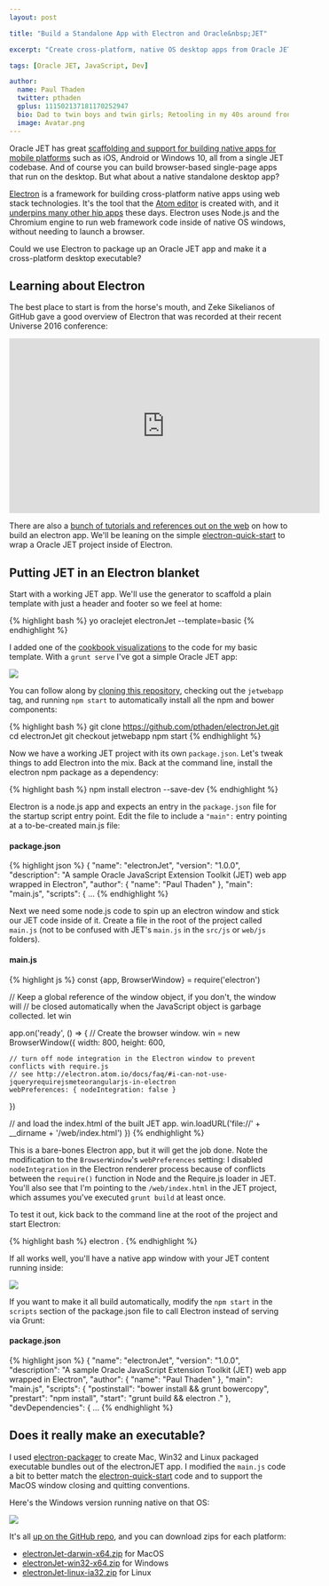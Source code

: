 ```yaml
---
layout: post

title: "Build a Standalone App with Electron and Oracle&nbsp;JET"

excerpt: "Create cross-platform, native OS desktop apps from Oracle JET codebases"

tags: [Oracle JET, JavaScript, Dev]

author:
  name: Paul Thaden
  twitter: pthaden
  gplus: 111502137181170252947 
  bio: Dad to twin boys and twin girls; Retooling in my 40s around front-end dev and JavaScript; Oracle CX Apps Sales Consultant; all-around guy
  image: Avatar.png
---
```


Oracle JET has great [scaffolding and support for building native apps for mobile platforms](http://docs.oracle.com/middleware/jet210/jet/developer/GUID-C75CD8DC-5084-4831-BE1A-FFEE4EA8600C.htm#JETDG-GUID-C75CD8DC-5084-4831-BE1A-FFEE4EA8600C) such as iOS, Android or Windows 10, all from a single JET codebase. And of course you can build browser-based single-page apps that run on the desktop. But what about a native standalone desktop app?

[Electron](http://electron.atom.io/) is a framework for building cross-platform native apps using web stack technologies. It's the tool that the [Atom editor](https://atom.io/) is created with, and it [underpins many other hip apps](http://electron.atom.io/apps/) these days. Electron uses Node.js and the Chromium engine to run web framework code inside of  native OS windows, without needing to launch a browser.

Could we use Electron to package up an Oracle JET app and make it a cross-platform desktop executable?

## Learning about Electron

The best place to start is from the horse's mouth, and Zeke Sikelianos of GitHub gave a good overview of Electron that was recorded at their recent Universe 2016 conference:

<iframe width="560" height="315" src="https://www.youtube.com/embed/FNHBfN8c32U" frameborder="0" allowfullscreen></iframe>


There are also a [bunch of tutorials and references out on the web](https://github.com/sindresorhus/awesome-electron) on how to build an electron app. We'll be leaning on the simple [electron-quick-start](https://github.com/electron/electron-quick-start) to wrap a Oracle JET project inside of Electron.

## Putting JET in an Electron blanket

Start with a working JET app. We'll use the generator to scaffold a plain template with just a header and footer so we feel at home:

{% highlight bash %}
yo oraclejet electronJet --template=basic
{% endhighlight %}

I added one of the [cookbook visualizations](http://www.oracle.com/webfolder/technetwork/jet/jetCookbook.html?component=diagram&demo=animations) to the code for my basic template. With a `grunt serve` I've got a simple Oracle JET app:

<div class="full zoomable"><img src="/images/20161004/jet-starter-template-web-basic.png"></div>

You can follow along by [cloning this repository](https://github.com/pthaden/electronJet), checking out the `jetwebapp` tag, and running `npm start` to automatically install all the npm and bower components: 

{% highlight bash %}
git clone https://github.com/pthaden/electronJet.git
cd electronJet
git checkout jetwebapp
npm start
{% endhighlight %}

Now we have a working JET project with its own `package.json`.  Let's tweak things to add Electron into the mix. Back at the command line, install the electron npm package as a dependency:

{% highlight bash %}
npm install electron --save-dev
{% endhighlight %}

Electron is a node.js app and expects an entry in the `package.json` file for the startup script entry point. Edit the file to include a `"main":` entry pointing at a to-be-created main.js file:

#### package.json
{% highlight json %}
{
  "name": "electronJet",
  "version": "1.0.0",
  "description": "A sample Oracle JavaScript Extension Toolkit (JET) web app wrapped in Electron",
  "author": {
    "name": "Paul Thaden"
  },
  "main": "main.js",
  "scripts": { ...
  {% endhighlight %}

Next we need some node.js code to spin up an electron window and stick our JET code inside of it. Create a file in the root of the project called `main.js` (not to be confused with JET's `main.js` in the `src/js` or `web/js` folders).

#### main.js
{% highlight js %}
const {app, BrowserWindow} = require('electron')

// Keep a global reference of the window object, if you don't, the window will
// be closed automatically when the JavaScript object is garbage collected.
let win

app.on('ready', () => {
  // Create the browser window.
  win = new BrowserWindow({
    width: 800, 
    height: 600,

    // turn off node integration in the Electron window to prevent conflicts with require.js
    // see http://electron.atom.io/docs/faq/#i-can-not-use-jqueryrequirejsmeteorangularjs-in-electron
    webPreferences: { nodeIntegration: false }
  })

  // and load the index.html of the built JET app.
  win.loadURL('file://' + __dirname + '/web/index.html')
})
{% endhighlight %}

This is a bare-bones Electron app, but it will get the job done. Note the modification to the `BrowserWindow`'s `webPreferences` setting: I disabled `nodeIntegration` in the Electron renderer process because of conflicts between the `require()` function in Node and the Require.js loader in JET. You'll also see that I'm pointing to the `/web/index.html` in the JET project, which assumes you've executed `grunt build` at least once.

To test it out, kick back to the command line at the root of the project and start Electron:


{% highlight bash %}
electron .
{% endhighlight %}

If all works well, you'll have a native app window with your JET content running inside:


<div class="full zoomable"><img src="/images/20161004/electron-app-with-jet-inside.png"></div>

If you want to make it all build automatically, modify the `npm start` in the `scripts` section of the package.json file to call Electron instead of serving via Grunt:

#### package.json
{% highlight json %}
{
  "name": "electronJet",
  "version": "1.0.0",
  "description": "A sample Oracle JavaScript Extension Toolkit (JET) web app wrapped in Electron",
  "author": {
    "name": "Paul Thaden"
  },
  "main": "main.js",
  "scripts": {
    "postinstall": "bower install && grunt bowercopy",
    "prestart": "npm install",
    "start": "grunt build && electron ."
  },
  "devDependencies": { ...
  {% endhighlight %}


## Does it really make an executable?

I used [electron-packager](https://github.com/electron-userland/electron-packager) to create Mac, Win32 and Linux packaged executable bundles out of the electronJET app. I modified the `main.js` code a bit to better match the [electron-quick-start](https://github.com/electron/electron-quick-start/blob/master/main.js) code and to support the MacOS window closing and quitting conventions. 

Here's the Windows version running native on that OS:

<div class="full zoomable"><img src="/images/20161004/windows-electronjet-app.png"></div>

It's all [up on the GitHub repo](https://github.com/pthaden/electronJet), and you can download zips for each platform:

* [electronJet-darwin-x64.zip](https://github.com/pthaden/electronJet/raw/master/electron-packager%20output/electronJet-darwin-x64.zip) for MacOS
* [electronJet-win32-x64.zip](https://github.com/pthaden/electronJet/raw/master/electron-packager%20output/electronJet-win32-x64.zip) for Windows
* [electronJet-linux-ia32.zip](https://github.com/pthaden/electronJet/raw/master/electron-packager%20output/electronJet-linux-ia32.zip) for Linux
